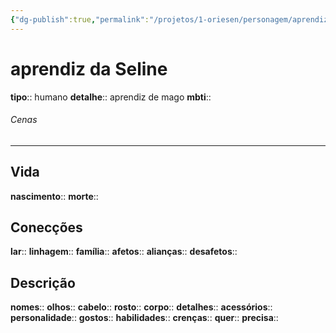 ```yaml
---
{"dg-publish":true,"permalink":"/projetos/1-oriesen/personagem/aprendiz-da-seline/","dgHomeLink":true,"dgPassFrontmatter":false}
---
```



# aprendiz da Seline
**tipo**:: humano
**detalhe**:: aprendiz de mago
**mbti**:: 

###### Cenas



---
## Vida
**nascimento**:: 
**morte**:: 


## Conecções
**lar**:: 
**linhagem**:: 
**família**:: 
**afetos**:: 
**alianças**:: 
**desafetos**:: 


## Descrição
**nomes**:: 
**olhos**:: 
**cabelo**:: 
**rosto**:: 
**corpo**:: 
**detalhes**:: 
**acessórios**:: 
**personalidade**:: 
**gostos**:: 
**habilidades**:: 
**crenças**:: 
**quer**:: 
**precisa**:: 